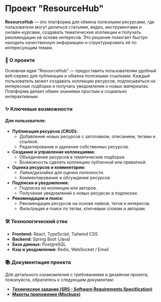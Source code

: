 
# Проект "ResourceHub"

**ResourceHub** — это платформа для обмена полезными ресурсами, где пользователи могут делиться статьями, видео, инструментами и онлайн-курсами, создавать тематические коллекции и получать рекомендации на основе интересов. Это решение помогает быстро находить качественную информацию и структурировать её по интересующим темам.

### 🚀 О проекте

Основная идея "ResourceHub" — предоставить пользователям удобный веб‑сервис для публикации и обмена полезными ссылками. Каждый пользователь может создавать коллекции ресурсов, подписываться на интересные подборки и получать уведомления о новых материалах. Платформа делает обмен знаниями простым и социально интерактивным.

### ✨ Ключевые возможности

#### Для пользователя:

*   **Публикация ресурсов (CRUD):**
    *   Добавление новых ресурсов с заголовком, описанием, тегами и ссылкой.
    *   Редактирование и удаление собственных ресурсов.
*   **Создание и управление коллекциями:**
    *   Объединение ресурсов в тематические подборки.
    *   Возможность сделать коллекцию публичной или приватной.
*   **Оценка ресурсов и комментарии:**
    *   Лайки/дизлайки для оценки полезности.
    *   Комментирование и обсуждение ресурсов.
*   **Подписки и уведомления:**
    *   Подписка на коллекции или авторов.
    *   Получение уведомлений о новых ресурсах в подписках.
*   **Рекомендации и поиск:**
    *   Рекомендации ресурсов на основе лайков, тегов и интересов.
    *   Фильтрация и поиск по тегам, ключевым словам и авторам.

### 🛠️ Технологический стек

*   **Frontend:** React, TypeScript, Tailwind CSS
*   **Backend:** Spring Boot (Java)
*   **База данных:** PostgreSQL
*   **Кэш и уведомления:** Redis, WebSocket / Email

### 📚 Документация проекта

Для детального ознакомления с требованиями и дизайном проекта, пожалуйста, обратитесь к следующим документам:

*   **[Техническое задание (SRS - Software Requirements Specification)](./docs/requirements/SRS.md)**
*   **[Макеты приложения (Mockups)](./docs/mockups/)**



